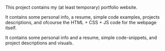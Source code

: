 This project contains my (at least temporary) portfolio website.

It contains some personal info, a resume, simple code examples, projects descriptions, and ofcourse the HTML + CSS + JS code for the webpage itself. 

It contains some personal info and a resume, simple code-snippets, and project descriptions and visuals. 